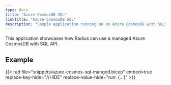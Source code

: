 ```yaml
---
type: docs
title: "Azure CosmosDB SQL"
linkTitle: "Azure CosmosDB SQL"
description: "Sample application running on an Azure CosmosDB with SQL"
---
```


This application showcases how Radius can use a managed Azure CosmosDB with SQL API.

## Example

{{< rad file="snippets/azure-cosmos-sql-manged.bicep" embed=true replace-key-hide="//HIDE" replace-value-hide="run: {...}" >}}

